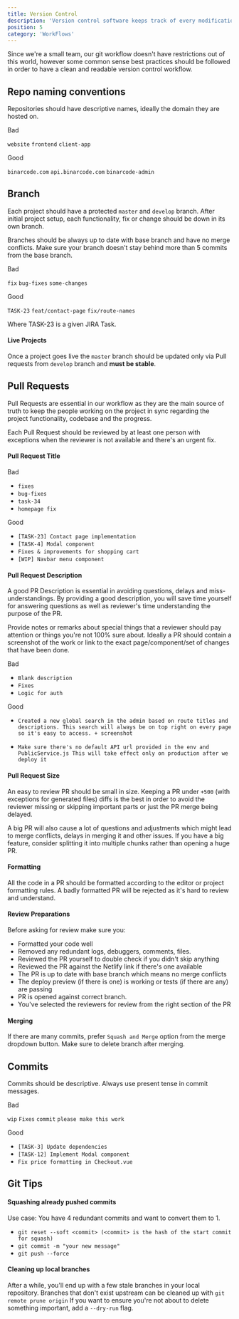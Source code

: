 ```yaml
---
title: Version Control
description: 'Version control software keeps track of every modification to the code in a special kind of database.'
position: 5
category: 'WorkFlows'
---
```


Since we're a small team, our git workflow doesn't have restrictions out of this world, however some common sense best
practices should be followed in order to have a clean and readable version control workflow.

## Repo naming conventions

Repositories should have descriptive names, ideally the domain they are hosted on.

<badge>Bad</badge>

`website` `frontend` `client-app`

<badge>Good</badge>

`binarcode.com` `api.binarcode.com` `binarcode-admin`


## Branch

Each project should have a protected `master` and `develop` branch. After initial project setup, each functionality,
 fix or change should be down in its own branch.

Branches should be always up to date with base branch and have no merge conflicts. Make sure your branch doesn't stay
behind more than 5 commits from the base branch.

<badge>Bad</badge>

`fix` `bug-fixes` `some-changes`

<badge>Good</badge>

`TASK-23` `feat/contact-page` `fix/route-names`

Where TASK-23 is a given JIRA Task.

#### Live Projects

Once a project goes live the `master` branch should be updated only via Pull requests from `develop` branch and
**must be stable**.

## Pull Requests

Pull Requests are essential in our workflow as they are the main source of truth to keep the people working on
the project in sync regarding the project functionality, codebase and the progress.

Each Pull Request should be reviewed by at least one person with exceptions when the reviewer is
not available and there's an urgent fix.

#### Pull Request Title

<badge>Bad</badge>
- `fixes`
- `bug-fixes`
- `task-34`
- `homepage fix`

<badge>Good</badge>
- `[TASK-23] Contact page implementation`
- `[TASK-4] Modal component`
- `Fixes & improvements for shopping cart`
- `[WIP] Navbar menu component`


#### Pull Request Description

A good PR Description is essential in avoiding questions, delays and miss-understandings.
By providing a good description, you will save time yourself for answering questions as well as reviewer's time
understanding the purpose of the PR.

Provide notes or remarks about special things that a reviewer should pay attention or things you're not 100% sure about.
Ideally a PR should contain a screenshot of the work or link to the exact page/component/set of changes that have been done.


<badge>Bad</badge>
- `Blank description`
- `Fixes`
- `Logic for auth`

<badge>Good</badge>
- `Created a new global search in the admin based on route titles and descriptions.
   This search will always be on top right on every page so it's easy to access. + screenshot`

- `Make sure there's no default API url provided in the env and PublicService.js
   This will take effect only on production after we deploy it`


#### Pull Request Size

An easy to review PR should be small in size. Keeping a PR under `+500` (with exceptions for generated files)
diffs is the best in order to avoid the reviewer missing or skipping important parts or just the PR merge being delayed.

A big PR will also cause a lot of questions and adjustments which might lead to merge conflicts, delays in merging
it and other issues. If you have a big feature, consider splitting it into multiple chunks rather than opening a huge PR.

#### Formatting

All the code in a PR should be formatted according to the editor or project formatting rules.
A badly formatted PR will be rejected as it's hard to review and understand.

#### Review Preparations

Before asking for review make sure you:
- Formatted your code well
- Removed any redundant logs, debuggers, comments, files.
- Reviewed the PR yourself to double check if you didn't skip anything
- Reviewed the PR against the Netlify link if there's one available
- The PR is up to date with base branch which means no merge conflicts
- The deploy preview (if there is one) is working or tests (if there are any) are passing
- PR is opened against correct branch.
- You've selected the reviewers for review from the right section of the PR

#### Merging

If there are many commits, prefer `Squash and Merge` option from the merge dropdown button.
Make sure to delete branch after merging.

## Commits

Commits should be descriptive. Always use present tense in commit messages.

<badge>Bad</badge>

`wip` `Fixes` `commit` `please make this work`

<badge>Good</badge>
- `[TASK-3] Update dependencies`
- `[TASK-12] Implement Modal component`
- `Fix price formatting in Checkout.vue`

## Git Tips

#### Squashing already pushed commits

Use case: You have 4 redundant commits and want to convert them to 1.
- `git reset --soft <commit> (<commit> is the hash of the start commit for squash)`
- `git commit -m "your new message"`
- `git push --force`

#### Cleaning up local branches

After a while, you'll end up with a few stale branches in your local repository.
Branches that don't exist upstream can be cleaned up with `git remote prune origin`
If you want to ensure you're not about to delete something important, add a `--dry-run` flag.

